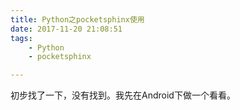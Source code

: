 ```yaml
---
title: Python之pocketsphinx使用
date: 2017-11-20 21:08:51
tags:
	- Python
	- pocketsphinx

---
```




初步找了一下，没有找到。我先在Android下做一个看看。